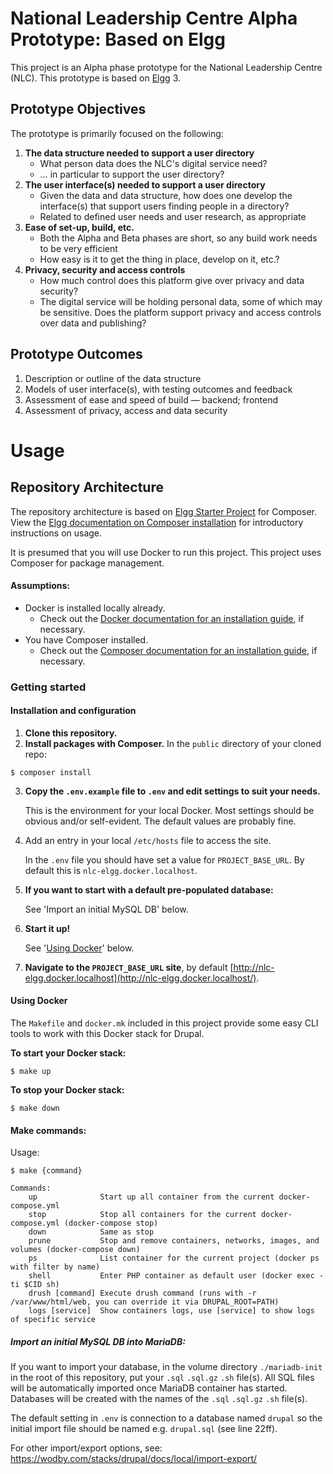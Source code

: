 # National Leadership Centre Alpha Prototype: Based on Elgg

This project is an Alpha phase prototype for the National Leadership Centre (NLC). This prototype is based on [Elgg](https://elgg.org/) 3.

## Prototype Objectives

The prototype is primarily focused on the following:

1. **The data structure needed to support a user directory**
    - What person data does the NLC's digital service need?
    - … in particular to support the user directory?
2. **The user interface(s) needed to support a user directory**
    - Given the data and data structure, how does one develop the interface(s) that support users finding people in a directory? 
    - Related to defined user needs and user research, as appropriate 
3. **Ease of set-up, build, etc.**
    - Both the Alpha and Beta phases are short, so any build work needs to be very efficient
    - How easy is it to get the thing in place, develop on it, etc.?
4. **Privacy, security and access controls**
    - How much control does this platform give over privacy and data security?
    - The digital service will be holding personal data, some of which may be sensitive. Does the platform support privacy and access controls over data and publishing?

## Prototype Outcomes

1. Description or outline of the data structure
2. Models of user interface(s), with testing outcomes and feedback
3. Assessment of ease and speed of build — backend; frontend
4. Assessment of privacy, access and data security

# Usage

## Repository Architecture

The repository architecture is based on [Elgg Starter Project](https://github.com/Elgg/starter-project) for Composer. View the [Elgg documentation on Composer installation](http://learn.elgg.org/en/stable/admin/composer.html) for introductory instructions on usage.

It is presumed that you will use Docker to run this project. This project uses Composer for package management.

#### Assumptions:

- Docker is installed locally already.
  - Check out the [Docker documentation for an installation guide](https://docs.docker.com/install/), if necessary. 
- You have Composer installed.
  - Check out the [Composer documentation for an installation guide](https://getcomposer.org/download/), if necessary.
  
### Getting started

#### Installation and configuration

1. **Clone this repository.**
2. **Install packages with Composer.**
  In the `public` directory of your cloned repo:
  ```
  $ composer install
  ```
3. **Copy the `.env.example` file to `.env` and edit settings to suit your needs.** 
  
    This is the environment for your local Docker. Most settings should be obvious and/or self-evident. The default values are probably fine.
4. Add an entry in your local `/etc/hosts` file to access the site.

     In the `.env` file you should have set a value for `PROJECT_BASE_URL`. By default this is `nlc-elgg.docker.localhost`.
5. **If you want to start with a default pre-populated database:**
  
    See 'Import an initial MySQL DB' below.
6. **Start it up!**

    See '[Using Docker](#using-docker)' below.
7. **Navigate to the `PROJECT_BASE_URL` site**, by default [http://nlc-elgg.docker.localhost](http://nlc-elgg.docker.localhost/).

#### Using Docker

The `Makefile` and `docker.mk` included in this project provide some easy CLI tools to work with this Docker stack for Drupal.

**To start your Docker stack:**

```
$ make up
```

**To stop your Docker stack:**

```
$ make down
```

#### Make commands:

Usage:
```
$ make {command}
```
```
Commands:
    up              Start up all container from the current docker-compose.yml 
    stop            Stop all containers for the current docker-compose.yml (docker-compose stop) 
    down            Same as stop
    prune           Stop and remove containers, networks, images, and volumes (docker-compose down)
    ps              List container for the current project (docker ps with filter by name)
    shell           Enter PHP container as default user (docker exec -ti $CID sh)
    drush [command] Execute drush command (runs with -r /var/www/html/web, you can override it via DRUPAL_ROOT=PATH)
    logs [service]  Show containers logs, use [service] to show logs of specific service
```

##### Import an initial MySQL DB into MariaDB:

If you want to import your database, in the volume directory `./mariadb-init` in the root of this repository, put your `.sql` `.sql.gz` `.sh` file(s). All SQL files will be automatically imported once MariaDB container has started. Databases will be created with the names of the `.sql` `.sql.gz` `.sh` file(s).

The default setting in `.env` is connection to a database named `drupal` so the initial import file should be named e.g. `drupal.sql` (see line 22ff).

For other import/export options, see: https://wodby.com/stacks/drupal/docs/local/import-export/ 